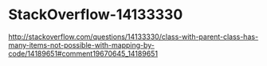 StackOverflow-14133330
======================

http://stackoverflow.com/questions/14133330/class-with-parent-class-has-many-items-not-possible-with-mapping-by-code/14189651#comment19670645_14189651
